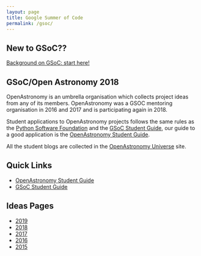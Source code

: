 ```yaml
---
layout: page
title: Google Summer of Code
permalink: /gsoc/
---
```


## New to GSoC?? 
 
[Background on GSoC: start here!](./background.html)

## GSoC/Open Astronomy 2018

OpenAstronomy is an umbrella organisation which collects project ideas
from any of its members. OpenAstronomy was a GSOC mentoring organisation in 2016 and 2017 and is participating again
in 2018. 

Student applications to OpenAstronomy projects follows the same
rules as the [Python Software Foundation] and the [GSoC Student Guide], our guide to a good application is the [OpenAstronomy Student Guide].

All the student blogs are collected in the [OpenAstronomy Universe] site.

## Quick Links

* [OpenAstronomy Student Guide]
* [GSoC Student Guide]

## Ideas Pages

* [2019](/gsoc/gsoc2019/)
* [2018](/gsoc/gsoc2018/)
* [2017](/gsoc/gsoc2017/)
* [2016](/gsoc/gsoc2016/ideas.html)
* [2015](/gsoc/gsoc2015/ideas.html)



[OpenAstronomy Student Guide]: /gsoc/student_guidelines.html
[Python Software Foundation]: https://wiki.python.org/moin/SummerOfCode/2016
[GSoC Student Guide]: https://google.github.io/gsocguides/student/
[OpenAstronomy Universe]: http://openastronomy.org/Universe_OA/
